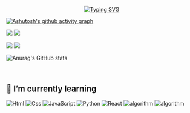 <div align="center">

[![Typing SVG](https://readme-typing-svg.demolab.com?font=Fira+Code&size=25&duration=3000&pause=1000&color=17A955&width=435&lines=Welcome+to+Froggy's+Github+%F0%9F%90%B8)](https://git.io/typing-svg)

</div>




[![Ashutosh's github activity graph](https://activity-graph.herokuapp.com/graph?username=froggy1014&theme=react)](https://github.com/ashutosh00710/github-readme-activity-graph)

![](https://raw.githubusercontent.com/froggy1014/github-stats/master/generated/overview.svg#gh-dark-mode-only)
![](https://raw.githubusercontent.com/froggy1014/github-stats/master/generated/overview.svg#gh-light-mode-only)

![](https://raw.githubusercontent.com/froggy1014/github-stats/master/generated/languages.svg#gh-dark-mode-only)
![](https://raw.githubusercontent.com/froggy1014/github-stats/master/generated/languages.svg#gh-light-mode-only)

![Anurag's GitHub stats](https://github-readme-stats.vercel.app/api?username=froggy1014&show_icons=true&theme=tokyonight)


<!--START_SECTION:waka-->


<!--END_SECTION:waka-->



<br>

## 📖 I’m currently learning 


<img alt="Html" src ="https://img.shields.io/badge/HTML5-E34F26.svg?&style=for-the-badge&logo=HTML5&logoColor=white"/> <img alt="Css" src ="https://img.shields.io/badge/CSS3-1572B6.svg?&style=for-the-badge&logo=CSS3&logoColor=white"/> <img alt="JavaScript" src ="https://img.shields.io/badge/JavaScriipt-F7DF1E.svg?&style=for-the-badge&logo=JavaScript&logoColor=black"/> <img alt="Python" src ="https://img.shields.io/badge/Python-f1c23e.svg?&style=for-the-badge&logo=Python&logoColor=#396ca9&"/> <img alt="React" src ="https://img.shields.io/badge/React-white.svg?&style=for-the-badge&logo=React&logoColor=#61DAFB"/> <img alt="algorithm" src ="https://img.shields.io/badge/algorithm-006600.svg?&style=for-the-badge&logo=GNOME Terminal&logoColor=white"/> 
<img alt="algorithm" src ="https://img.shields.io/badge/Computer SCience-556DB3.svg?&style=for-the-badge&logo=PCGamingWiki&logoColor=white"/> 


<br>



